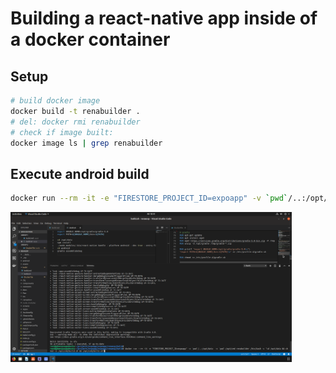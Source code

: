 # Building a react-native app inside of a docker container

## Setup
```sh
# build docker image
docker build -t renabuilder .
# del: docker rmi renabuilder
# check if image built:
docker image ls | grep renabuilder
```
## Execute android build
```sh
docker run --rm -it -e "FIRESTORE_PROJECT_ID=expoapp" -v `pwd`/..:/opt/data  -v `pwd`:/opt/cmd renabuilder /bin/bash -c "cd /opt/data && chmod +x /opt/cmd/build.sh && /opt/cmd/build.sh"
```


<img src=../_res/containerized.build.png width="450px">
